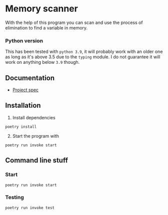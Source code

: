 # Memory scanner
With the help of this program you can scan and use the process 
of elimination to find a variable in memory.

### Python version
This has been tested with `python 3.9`, it will probably work with
an older one as long as it's above 3.5 due to the `typing` module. 
I do not guarantee it will work on anything below `3.9` though.

## Documentation
-  [Project spec](documentation/project_spec.md)


## Installation
1. Install dependencies
```shell
poetry install
```
2. Start the program with
```shell
poetry run invoke start
```

## Command line stuff
### Start
```shell
poetry run invoke start
```

### Testing
```shell
poetry run invoke test
```